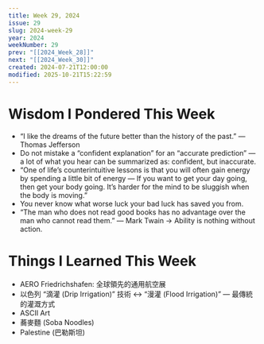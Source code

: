 ```yaml
---
title: Week 29, 2024
issue: 29
slug: 2024-week-29
year: 2024
weekNumber: 29
prev: "[[2024_Week_28]]"
next: "[[2024_Week_30]]"
created: 2024-07-21T12:00:00
modified: 2025-10-21T15:22:59
---
```


# Wisdom I Pondered This Week

* “I like the dreams of the future better than the history of the past.” — Thomas Jefferson
* Do not mistake a “confident explanation” for an “accurate prediction” — a lot of what you hear can be summarized as: confident, but inaccurate.
* “One of life’s counterintuitive lessons is that you will often gain energy by spending a little bit of energy — If you want to get your day going, then get your body going. It’s harder for the mind to be sluggish when the body is moving.”
* You never know what worse luck your bad luck has saved you from.
* “The man who does not read good books has no advantage over the man who cannot read them.” — Mark Twain → Ability is nothing without action.

# Things I Learned This Week

* AERO Friedrichshafen: 全球領先的通用航空展
* 以色列 “滴灌 (Drip Irrigation)” 技術 ↔ “漫灌 (Flood Irrigation)” — 最傳統的灌溉方式
* ASCII Art
* 蕎麥麵 (Soba Noodles)
* Palestine (巴勒斯坦)
